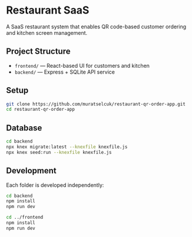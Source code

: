 # Restaurant SaaS

A SaaS restaurant system that enables QR code-based customer ordering and kitchen screen management.

## Project Structure

- `frontend/` — React-based UI for customers and kitchen
- `backend/` — Express + SQLite API service

## Setup

```bash
git clone https://github.com/muratselcuk/restaurant-qr-order-app.git
cd restaurant-qr-order-app
```

## Database
```bash
cd backend
npx knex migrate:latest --knexfile knexfile.js
npx knex seed:run --knexfile knexfile.js
```

## Development

Each folder is developed independently:

```bash
cd backend
npm install
npm run dev

cd ../frontend
npm install
npm run dev
```
